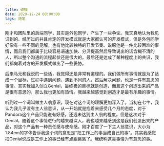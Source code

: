 ```yaml
---
title: 碰撞
date: 2020-12-24 00:00:00
tags: 随笔 
---
```


刚才和团队里的后端同学，其实是外包同学，产生了一些争论。我天真地认为我见识到的、经历过的并且肯定的开发模式就是大家都认可的开发模式，但是外包同学好像有一些不同的见解，也有他比较独特的开发节奏。说服他是一件比较困难的事情，而且我们都属于比较容易语速加快、分贝提高然后导致说出的话含糊不清的人，所以整个沟通的流程起伏还是很大的。最后还是达成了某种程度上的共识，我们都向着对方的开发模式做出了一些妥协。

<!--more-->

后来马元和我说的一些话，我觉得还是非常有道理的。我们做所有事情就是为了达成一个目标，过程中遇到问题、遇到不同的人，然后解决问题，也是一件有意思的事情。其实我加入创立Genial，最终极的目标就是创造，而且这个创造出来的产品是很有意思的，那么我也更加有热情。我越来越感觉到创造才是最有乐趣的事情。

听到过一个词叫做主人翁意识，现在对这个词的理解更加深入了。当初在七牛，我认为我几乎没有主人翁意识，从一开始就是抱着来感受几个月的态度，对于Pandora这个产品只能说有好感，还远未达到主人翁的程度。但是这次对于Genial，随着这个事情进行的越来越深入，我也越来越感到这是我们创造出来的产品，对这个产品有一种责任感与使命感。刚才百度了一下主人翁意识，大小为1.84em的字体告诉我这个词的意思是"把工作上的事当成自己的事"。其实我感觉把Genial说成是工作上的事已经有点距离感了。我统称这类事情为有意思的事。

